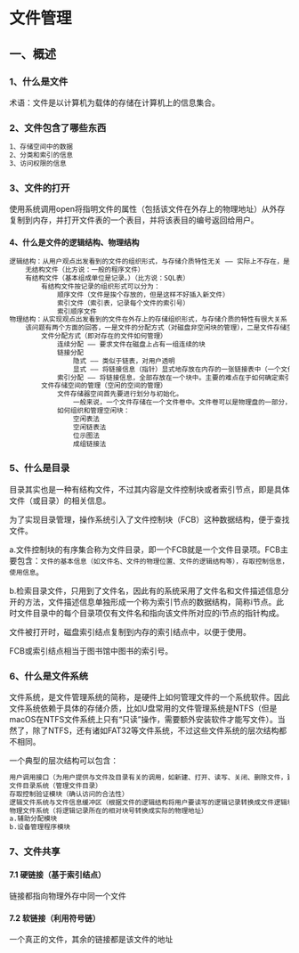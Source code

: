 # 文件管理

## 一、概述

### 1、什么是文件

术语：文件是以计算机为载体的存储在计算机上的信息集合。

### 2、文件包含了哪些东西

```markdown
1、存储空间中的数据
2、分类和索引的信息
3、访问权限的信息
```

### 3、文件的打开

使用系统调用open将指明文件的属性（包括该文件在外存上的物理地址）从外存复制到内存，并打开文件表的一个表目，并将该表目的编号返回给用户。

#### 4、什么是文件的逻辑结构、物理结构

```markdown
逻辑结构：从用户观点出发看到的文件的组织形式，与存储介质特性无关 —— 实际上不存在，是思维上的
	无结构文件（比方说：一般的程序文件）
	有结构文件（基本组成单位是记录。）（比方说：SQL表）
		有结构文件按记录的组织形式可以分为：
			顺序文件（文件是挨个存放的，但是这样不好插入新文件）
			索引文件（索引表，记录每个文件的索引号）
			索引顺序文件
物理结构：从实现观点出发看到的文件在外存上的存储组织形式，与存储介质的特性有很大关系 —— 实际上的存在
	该问题有两个方面的回答，一是文件的分配方式（对磁盘非空闲块的管理），二是文件存储空间管理（对磁盘空闲块的管理）
		文件分配方式（即对存在的文件如何管理）
			连续分配 —— 要求文件在磁盘上占有一组连续的块
			链接分配
				隐式 —— 类似于链表，对用户透明
				显式 —— 将链接信息（指针）显式地存放在内存的一张链接表中（一个文件一个表），称作FAT（File Allocation Table）表。该表在系统启动时就会被读入内存，因此查FAT的过程是在内存中进行的。
			索引分配 —— 将链接信息，全部存放在一个块中。主要的难点在于如何确定索引块的大小，太大会增加系统存储空间的开销，太小无法支持大文件。
		文件存储空间的管理（空闲的空间的管理）
			文件存储器空间首先要进行划分与初始化。
				一般来说，一个文件存储在一个文件卷中。文件卷可以是物理盘的一部分，也可以是整个物理块。一个文件卷中，文件数据信息的空间（文件区）和存放文件控制信息FCB的空间（目录区）是分离的。
			如何组织和管理空闲块：
				空闲表法
				空闲链表法
				位示图法
				成组链接法
```

### 5、什么是目录

目录其实也是一种有结构文件，不过其内容是文件控制块或者索引节点，即是具体文件（或目录）的相关信息。

为了实现目录管理，操作系统引入了文件控制块（FCB）这种数据结构，便于查找文件。

a.文件控制块的有序集合称为文件目录，即一个FCB就是一个文件目录项。FCB主要包含：`文件的基本信息（如文件名、文件的物理位置、文件的逻辑结构等），存取控制信息，使用信息`。

b.检索目录文件，只用到了文件名，因此有的系统采用了文件名和文件描述信息分开的方法，文件描述信息单独形成一个称为索引节点的数据结构，简称i节点。此时文件目录中的每个目录项仅有文件名和指向该文件所对应的i节点的指针构成。

文件被打开时，磁盘索引结点复制到内存的索引结点中，以便于使用。

FCB或索引结点相当于图书馆中图书的索引号。

### 6、什么是文件系统

文件系统，是文件管理系统的简称，是硬件上如何管理文件的一个系统软件。因此文件系统依赖于具体的存储介质，比如U盘常用的文件管理系统是NTFS（但是macOS在NTFS文件系统上只有“只读”操作，需要额外安装软件才能写文件）。当然了，除了NTFS，还有诸如FAT32等文件系统，不过这些文件系统的层次结构都不相同。

一个典型的层次结构可以包含：

```markdown
用户调用接口（为用户提供与文件及目录有关的调用，如新建、打开、读写、关闭、删除文件，建立、删除目录等）
文件目录系统（管理文件目录）
存取控制验证模块（确认访问的合法性）
逻辑文件系统与文件信息缓冲区（根据文件的逻辑结构将用户要读写的逻辑记录转换成文件逻辑块内的相应块号）
物理文件系统（将逻辑记录所在的相对块号转换成实际的物理地址）
a.辅助分配模块
b.设备管理程序模块
```

### 7、文件共享

#### 7.1 硬链接（基于索引结点）

链接都指向物理外存中同一个文件

#### 7.2 软链接（利用符号链）

一个真正的文件，其余的链接都是该文件的地址